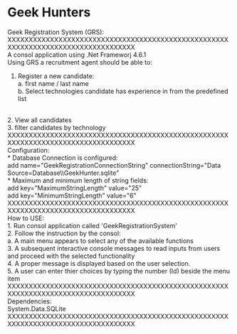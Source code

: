 # Geek Hunters

Geek Registration System (GRS): 
XXXXXXXXXXXXXXXXXXXXXXXXXXXXXXXXXXXXXXXXXXXXXXXXXXXXXXXXXXXXXXXXXXXXXXXXXXXXXXXXXX<br />
A consol application using .Net Frameworj 4.6.1
<br/>
Using GRS a recruitment agent should be able to:
<br/>
1. Register a new candidate: 
	<br/>
	a. first name / last name
	<br/>
	b. Select technologies candidate has experience in from the predefined list
<br/>
2. View all candidates
<br/>
3. filter candidates by technology
<br/>
XXXXXXXXXXXXXXXXXXXXXXXXXXXXXXXXXXXXXXXXXXXXXXXXXXXXXXXXXXXXXXXXXXXXXXXXXXXXXXXXXX<br />
Configuration:
<br />
* Database Connection is configured:
<br />
	add name="GeekRegistrationConnectionString" connectionString="Data Source=Database\\GeekHunter.sqlite" 
<br />
* Maximum and minimum length of string fields: 
<br />   	
	add key="MaximumStringLength" value="25"
<br />
   	add key="MinimumStringLength" value="6"
<br/>
XXXXXXXXXXXXXXXXXXXXXXXXXXXXXXXXXXXXXXXXXXXXXXXXXXXXXXXXXXXXXXXXXXXXXXXXXXXXXXXXXX<br />
How to USE:<br />
1. Run consol application called 'GeekRegistrationSystem'
<br/>
2. Follow the instruction by the consol:
<br/>
    a. A main menu appears to select any of the available functions
<br/>
3. A subsequent interactive console messages to read inputs from users and proceed with the selected functionality
<br/>
4. A proper message is displayed based on the user selection.
<br/>
5. A user can enter thier choices by typing the number (Id) beside the menu item
<br/>
XXXXXXXXXXXXXXXXXXXXXXXXXXXXXXXXXXXXXXXXXXXXXXXXXXXXXXXXXXXXXXXXXXXXXXXXXXXXXXXXXX<br />
Dependencies:<br />
System.Data.SQLite
XXXXXXXXXXXXXXXXXXXXXXXXXXXXXXXXXXXXXXXXXXXXXXXXXXXXXXXXXXXXXXXXXXXXXXXXXXXXXXXXXX<br />
